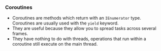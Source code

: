 ### Coroutines

- Coroutines are methods which return with an `IEnumerator` type. Coroutines are usually used with the `yield` keyword.
- They are useful because they allow you to spread tasks across several frames.
- They have nothing to do with threads, operations that run within a coroutine still execute on the main thread.
